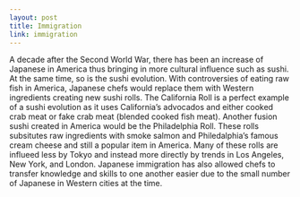 ```yaml
---
layout: post
title: Immigration
link: immigration
---
```


A decade after the Second World War, there has been an increase of Japanese in America thus bringing in more cultural influence such as sushi. At the same time, so is the sushi evolution. With controversies of eating raw fish in America, Japanese chefs would replace them with Western ingredients creating new sushi rolls. The California Roll is a perfect example of a sushi evolution as it uses California’s advocados and either cooked crab meat or fake crab meat (blended cooked fish meat). Another fusion sushi created in America would be the Philadelphia Roll. These rolls subsitutes raw ingredients with smoke salmon and Philedalphia’s famous cream cheese and still a popular item in America. Many of these rolls are influeed less by Tokyo and instead more directly by trends in Los Angeles, New York, and London. Japanese immigration has also allowed chefs to transfer knowledge and skills to one another easier due to the small number of Japanese in Western cities at the time. 
